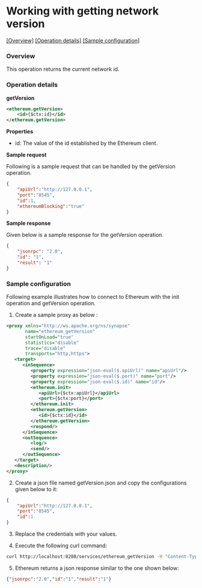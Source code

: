 # Working with getting network version

[[Overview]](#overview)  [[Operation details]](#operation-details)  [[Sample configuration]](#sample-configuration)

### Overview

This operation returns the current network id.

### Operation details

**getVersion**
```xml
<ethereum.getVersion>
    <id>{$ctx:id}</id>
</ethereum.getVersion>
```

**Properties**
* id: The value of the id established by the Ethereum client.

**Sample request**

Following is a sample request that can be handled by the getVersion operation.

```json
{
	"apiUrl":"http://127.0.0.1",
	"port":"8545",
	"id":1,
	"ethereumBlocking":"true"
}
```
**Sample response**

Given below is a sample response for the getVersion operation.

```json
{
    "jsonrpc": "2.0",
    "id": "1",
    "result": "1"
}
```

### Sample configuration

Following example illustrates how to connect to Ethereum with the init operation and getVersion operation.

1. Create a sample proxy as below :

```xml
<proxy xmlns="http://ws.apache.org/ns/synapse"
       name="ethereum_getVersion"
       startOnLoad="true"
       statistics="disable"
       trace="disable"
       transports="http,https">
   <target>
      <inSequence>
         <property expression="json-eval($.apiUrl)" name="apiUrl"/>
         <property expression="json-eval($.port)" name="port"/>
         <property expression="json-eval($.id)" name="id"/>
         <ethereum.init>
            <apiUrl>{$ctx:apiUrl}</apiUrl>
            <port>{$ctx:port}</port>
         </ethereum.init>
         <ethereum.getVersion>
            <id>{$ctx:id}</id>
         </ethereum.getVersion>
         <respond/>
      </inSequence>
      <outSequence>
         <log/>
         <send/>
      </outSequence>
   </target>
   <description/>
</proxy>

```

2. Create a json file named getVersion.json and copy the configurations given below to it:

```json
{
	"apiUrl":"http://127.0.0.1",
	"port":"8545",
	"id":1
}
```
3. Replace the credentials with your values.

4. Execute the following curl command:

```bash
curl http://localhost:8280/services/ethereum_getVersion -H "Content-Type: application/json" -d @getVersion.json

```
5. Ethereum returns a json response similar to the one shown below:

```json
{"jsonrpc":"2.0","id":"1","result":"1"}
```
